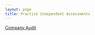 ```yaml
---
layout: page
title: Practice Independent Assessments
---
```


[Company Audit](https://github.com/turingschool-examples/company-audit)
